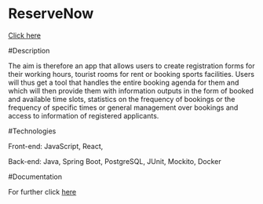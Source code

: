 # ReserveNow

[Click here](https://reservenow.herokuapp.com)

#Description

The aim is therefore an app that allows users to create registration forms for their working hours, tourist rooms for rent or booking sports facilities. Users will thus get a tool that handles the entire booking agenda for them and which will then provide them with information outputs in the form of booked and available time slots, statistics on the frequency of bookings or the frequency of specific times or general management over bookings and access to information of registered applicants.


#Technologies

Front-end: JavaScript, React, 

Back-end: Java, Spring Boot, PostgreSQL, JUnit, Mockito, Docker

#Documentation

For further click [here]()
 
